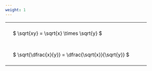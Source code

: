 ```yaml
---
weight: 1
---
```


<style type="text/css">
#T_33e80 th.col_heading {
  text-align: left;
  font-size: 1em;
}
#T_33e80 td {
  text-align: left;
  font-size: 1em;
  padding: 1.5em;
}
#T_33e80_row0_col0, #T_33e80_row1_col0 {
  width: 400px;
  white-space: pre-wrap;
}
</style>
<table id="T_33e80">
  <thead>
  </thead>
  <tbody>
    <tr>
      <td id="T_33e80_row0_col0" class="data row0 col0" >$ \sqrt{xy} = \sqrt{x} \times \sqrt{y} $</td>
    </tr>
    <tr>
      <td id="T_33e80_row1_col0" class="data row1 col0" >$ \sqrt{\dfrac{x}{y}} = \dfrac{\sqrt{x}}{\sqrt{y}} $</td>
    </tr>
  </tbody>
</table>
